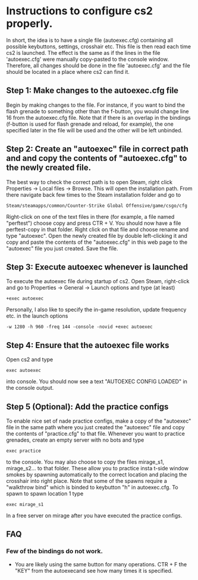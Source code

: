# Instructions to configure cs2 properly.
 In short, the idea is to have a single file (autoexec.cfg) containing all possible keybuttons, settings, crosshair etc. 
 This file is then read each time cs2 is launched.
 The effect is the same as if the lines in the file 'autoexec.cfg' were manually copy-pasted to the console window.
 Therefore, all changes should be done in the file 'autoexec.cfg' and the file should be located in a place where cs2 can find it.


## Step 1: Make changes to the autoexec.cfg file
Begin by making changes to the file. For instance, if you want to bind the flash grenade to something other than the f-button, you would change line 16 from the autoexec.cfg file. Note that if there is an overlap in the bindings (f-button is used for flash grenade and reload, for example), the one specified later in the file will be used and the other will be left unbinded.


## Step 2: Create an "autoexec" file in correct path and and copy the contents of "autoexec.cfg" to the newly created file.

The best way to check the correct path is to open Steam, right click  Properties -> Local files -> Browse. This will open the  installation path. From there navigate back few times to the Steam installation folder and go to 
 
 ```
 Steam/steamapps/common/Counter-Strike Global Offensive/game/csgo/cfg
 ```

Right-click on one of the text files in there (for example, a file named "perftest") choose copy and press CTR + V. You should now have a file perftest-copy in that folder. Right click on that file and choose rename and type "autoexec". Open the newly created file by double left-clicking it and copy and paste the contents of the "autoexec.cfg" in this web page to the "autoexec" file you just created. Save the file.




## Step 3: Execute autoexec whenever  is launched

To execute the autoexec file during startup of cs2. Open Steam, right-click  and go to Properties -> General -> Launch options and type (at least)

```
+exec autoexec
```

Personally, I also like to specify the in-game resolution, update frequency etc. in the launch options

```
-w 1280 -h 960 -freq 144 -console -novid +exec autoexec
```

## Step 4: Ensure that the autoexec file works

Open cs2 and type 

```
exec autoexec
```
into console. You should now see a text "AUTOEXEC CONFIG LOADED" in the console output.

## Step 5 (Optional): Add the practice configs
To enable nice set of nade practice configs, make a copy of the "autoexec" file in the same path where you just created the "autoexec" file and copy the contents of "practice.cfg" to that file. Whenever you want to practice grenades, create an empty server with no bots and type

```
exec practice
```

to the console. You may also choose to copy the files mirage_s1, mirage_s2... to that folder. These allow you to practice insta t-side window smokes by spawning automatically to the correct location and placing the crosshair into right place. Note that some of the spawns require a "walkthrow bind" which is binded to keybutton "h" in autoexec.cfg. To spawn to spawn location 1 type 

```
exec mirage_s1
```
In a free server on mirage after you have executed the practice configs.


## FAQ
 
### Few of the bindings do not work. 
* You are likely using the same button for many operations. CTR + F the "KEY" from the autoexecand see how many times it is specified.
